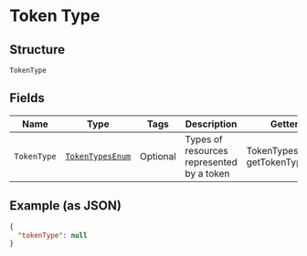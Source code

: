 
# Token Type

## Structure

`TokenType`

## Fields

| Name | Type | Tags | Description | Getter | Setter |
|  --- | --- | --- | --- | --- | --- |
| `TokenType` | [`TokenTypesEnum`](../../doc/models/token-types-enum.md) | Optional | Types of resources represented by a token | TokenTypesEnum getTokenType() | setTokenType(TokenTypesEnum tokenType) |

## Example (as JSON)

```json
{
  "tokenType": null
}
```

